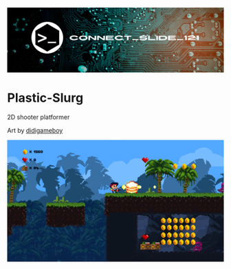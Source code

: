 ![alt text](https://github.com/Connectslide121/Plastic-Slurg/blob/master/Connect_banner_github.png)

# Plastic-Slurg
2D shooter platformer

Art by [didigameboy](https://didigameboy.itch.io/jambo-jungle-free-sprites-asset-pack)

![alt text](https://github.com/Connectslide121/Plastic-Slurg/blob/master/Captura%20de%20pantalla%202023-11-01%20134835.png)
